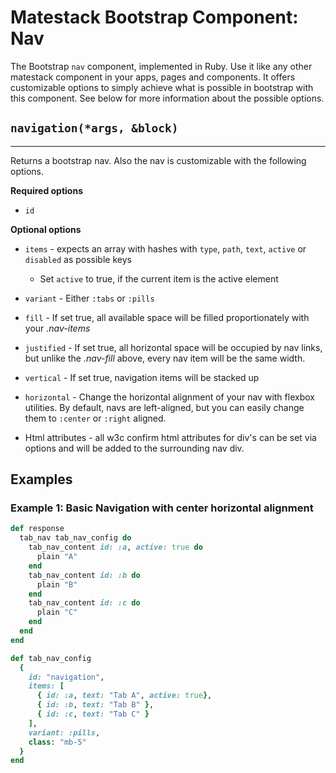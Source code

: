 # Matestack Bootstrap Component: Nav

The Bootstrap `nav` component, implemented in Ruby. Use it like any other matestack component in your apps, pages and components. It offers customizable options to simply achieve what is possible in bootstrap with this component. See below for more information about the possible options.

## `navigation(*args, &block)`
----

Returns a bootstrap nav. Also the nav is customizable with the following options.

**Required options**

* `id`

**Optional options**

* `items` - expects an array with hashes with `type`, `path`, `text`, `active` or `disabled` as possible keys
  * Set `active` to true, if the current item is the active element

* `variant` - Either `:tabs` or `:pills`
* `fill` - If set true, all available space will be filled proportionately with your *.nav-items*
* `justified` - If set true, all horizontal space will be occupied by nav links, but unlike the *.nav-fill* above, every nav item will be the same width.
* `vertical` - If set true, navigation items will be stacked up
* `horizontal` - Change the horizontal alignment of your nav with flexbox utilities. By default, navs are left-aligned, but you can easily change them to `:center` or `:right` aligned.

* Html attributes - all w3c confirm html attributes for div's can be set via options and will be added to the surrounding nav div.

## Examples

### Example 1: Basic Navigation with center horizontal alignment

```ruby
def response
  tab_nav tab_nav_config do
    tab_nav_content id: :a, active: true do
      plain "A"
    end
    tab_nav_content id: :b do
      plain "B"
    end
    tab_nav_content id: :c do
      plain "C"
    end
  end
end

def tab_nav_config
  {
    id: "navigation",
    items: [
      { id: :a, text: "Tab A", active: true},
      { id: :b, text: "Tab B" },
      { id: :c, text: "Tab C" }
    ],
    variant: :pills,
    class: "mb-5"
  }
end
```
